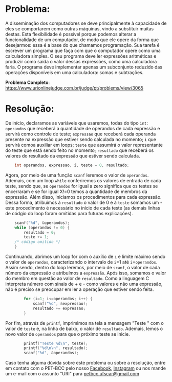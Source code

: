 # Problema:
A disseminação dos computadores se deve principalmente à capacidade de eles se comportarem como outras máquinas, vindo a substituir muitas destas. Esta flexibilidade é possível porque podemos alterar a funcionalidade de um computador, de modo que ele opere da forma que desejarmos: essa é a base do que chamamos programação.
Sua tarefa é escrever um programa que faça com que o computador opere como uma calculadora simples. O seu programa deve ler expressões aritméticas e produzir como saída o valor dessas expressões, como uma calculadora faria. O programa deve implementar apenas um subconjunto reduzido das operações disponíveis em uma calculadora: somas e subtrações.

**Problema Completo**: https://www.urionlinejudge.com.br/judge/pt/problems/view/3065


# Resolução:

De início, declaramos as variáveis que usaremos, todas do tipo `int`: `operandos` que receberá a quantidade de operandos de cada expressão e servirá como controle de teste; `expressao` que receberá cada operanda presente na expressão que estiver sendo calculada no momento; `i` que servirá comoa auxiliar em loops; `teste` que assumirá o valor representante do teste que está sendo feito no momento; `resultado` que receberá os valores do resultado da expressão que estiver sendo calculada.
``` c
    int operandos, expressao, i, teste = 0, resultado;
```

Agora, por meio de uma função `scanf` leremos o valor de `operandos`. Ademais, com um loop `while` conferiremos os valores de entrada de cada teste, sendo que, se `operandos` for igual a zero significa que os testes se encerraram e se for igual X!=0 temos a quantidade de membros da expressão. Além disso, iniciamos os procedimentos para cada expressão. Dessa forma, atribuímos à `resultado` o valor de 0 e à `teste` somamos um - este procedimento é necessário no início de cada teste (as demais linhas de códgio do loop foram omitidas para futuras explicações).
``` c
    scanf("%d", &operandos);
    while (operandos != 0) {
        resultado = 0;
        teste += 1;
    /* código omitido */
    }
```
Continuando, abrimos um loop for com o auxílio de `i` e limite máximo sendo o valor de `operandos`, caracterizando o intervalo de `i`=1 até `i`=`operandos`. Assim sendo, dentro do loop leremos, por meio de `scanf`, o valor de cada número da expressão e atribuímos a `expressão`. Após isso, somamos o valor do membro em questão ao valor de `resultado`. Como a linguagem C interpreta número com sinais de + e - como valores e não uma expressão, não é preciso se preocupar em ler a operação que estiver sendo feita. 
``` c
        for (i=1; i<=operandos; i++) {
            scanf("%d", &expressao);
            resultado += expressao;
        }
```

Por fim, através de `printf`, imprimimos na tela a mensagem "Teste " com o valor de `teste` e, na linha de baixo, o valor de `resultado`. Ademais, lemos o novo valor de `operandos` para que o próximo teste se inicie.
``` c
        printf("Teste %d\n", teste);
        printf("%d\n\n", resultado);
        scanf("%d", &operandos);
```
Caso tenha alguma dúvida sobre este problema ou sobre a resolução, entre em contato com o PET-BCC pelo nosso
[Facebook](https://www.facebook.com/petbcc/),
[Instagram](https://www.instagram.com/petbcc.ufscar/)
ou nos mande um e-mail com o assunto "URI" para  petbcc.ufscar@gmail.com
